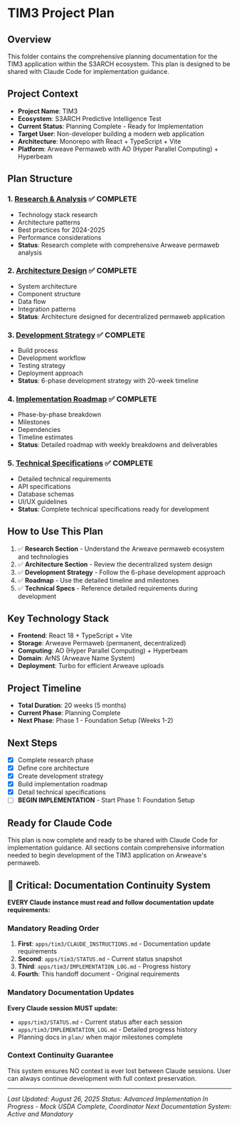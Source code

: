 # TIM3 Project Plan

## Overview
This folder contains the comprehensive planning documentation for the TIM3 application within the S3ARCH ecosystem. This plan is designed to be shared with Claude Code for implementation guidance.

## Project Context
- **Project Name**: TIM3
- **Ecosystem**: S3ARCH Predictive Intelligence Test
- **Current Status**: Planning Complete - Ready for Implementation
- **Target User**: Non-developer building a modern web application
- **Architecture**: Monorepo with React + TypeScript + Vite
- **Platform**: Arweave Permaweb with AO (Hyper Parallel Computing) + Hyperbeam

## Plan Structure

### 1. [Research & Analysis](./research/) ✅ COMPLETE
- Technology stack research
- Architecture patterns
- Best practices for 2024-2025
- Performance considerations
- **Status**: Research complete with comprehensive Arweave permaweb analysis

### 2. [Architecture Design](./architecture/) ✅ COMPLETE
- System architecture
- Component structure
- Data flow
- Integration patterns
- **Status**: Architecture designed for decentralized permaweb application

### 3. [Development Strategy](./development/) ✅ COMPLETE
- Build process
- Development workflow
- Testing strategy
- Deployment approach
- **Status**: 6-phase development strategy with 20-week timeline

### 4. [Implementation Roadmap](./roadmap/) ✅ COMPLETE
- Phase-by-phase breakdown
- Milestones
- Dependencies
- Timeline estimates
- **Status**: Detailed roadmap with weekly breakdowns and deliverables

### 5. [Technical Specifications](./specs/) ✅ COMPLETE
- Detailed technical requirements
- API specifications
- Database schemas
- UI/UX guidelines
- **Status**: Complete technical specifications ready for development

## How to Use This Plan
1. ✅ **Research Section** - Understand the Arweave permaweb ecosystem and technologies
2. ✅ **Architecture Section** - Review the decentralized system design
3. ✅ **Development Strategy** - Follow the 6-phase development approach
4. ✅ **Roadmap** - Use the detailed timeline and milestones
5. ✅ **Technical Specs** - Reference detailed requirements during development

## Key Technology Stack
- **Frontend**: React 18 + TypeScript + Vite
- **Storage**: Arweave Permaweb (permanent, decentralized)
- **Computing**: AO (Hyper Parallel Computing) + Hyperbeam
- **Domain**: ArNS (Arweave Name System)
- **Deployment**: Turbo for efficient Arweave uploads

## Project Timeline
- **Total Duration**: 20 weeks (5 months)
- **Current Phase**: Planning Complete
- **Next Phase**: Phase 1 - Foundation Setup (Weeks 1-2)

## Next Steps
- [x] Complete research phase
- [x] Define core architecture
- [x] Create development strategy
- [x] Build implementation roadmap
- [x] Detail technical specifications
- [ ] **BEGIN IMPLEMENTATION** - Start Phase 1: Foundation Setup

## Ready for Claude Code
This plan is now complete and ready to be shared with Claude Code for implementation guidance. All sections contain comprehensive information needed to begin development of the TIM3 application on Arweave's permaweb.

## 🚨 **Critical: Documentation Continuity System**

**EVERY Claude instance must read and follow documentation update requirements:**

### **Mandatory Reading Order**
1. **First**: `apps/tim3/CLAUDE_INSTRUCTIONS.md` - Documentation update requirements
2. **Second**: `apps/tim3/STATUS.md` - Current status snapshot  
3. **Third**: `apps/tim3/IMPLEMENTATION_LOG.md` - Progress history
4. **Fourth**: This handoff document - Original requirements

### **Mandatory Documentation Updates**
**Every Claude session MUST update:**
- `apps/tim3/STATUS.md` - Current status after each session
- `apps/tim3/IMPLEMENTATION_LOG.md` - Detailed progress history
- Planning docs in `plan/` when major milestones complete

### **Context Continuity Guarantee**
This system ensures NO context is ever lost between Claude sessions. User can always continue development with full context preservation.

---
*Last Updated: August 26, 2025*
*Status: Advanced Implementation In Progress - Mock USDA Complete, Coordinator Next*
*Documentation System: Active and Mandatory*

